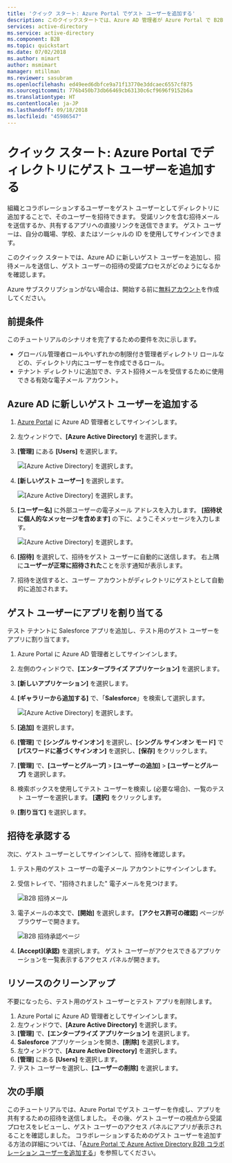 ```yaml
---
title: 'クイック スタート: Azure Portal でゲスト ユーザーを追加する'
description: このクイックスタートでは、Azure AD 管理者が Azure Portal で B2B ゲスト ユーザーを追加する方法と B2B 招待ワークフローについて説明します。
services: active-directory
ms.service: active-directory
ms.component: B2B
ms.topic: quickstart
ms.date: 07/02/2018
ms.author: mimart
author: msmimart
manager: mtillman
ms.reviewer: sasubram
ms.openlocfilehash: ed49eed6dbfce9a71f13770e3ddcaec6557cf875
ms.sourcegitcommit: 776b450b73db66469cb63130c6cf9696f9152b6a
ms.translationtype: HT
ms.contentlocale: ja-JP
ms.lasthandoff: 09/18/2018
ms.locfileid: "45986547"
---
```

# <a name="quickstart-add-guest-users-to-your-directory-in-the-azure-portal"></a>クイック スタート: Azure Portal でディレクトリにゲスト ユーザーを追加する

組織とコラボレーションするユーザーをゲスト ユーザーとしてディレクトリに追加することで、そのユーザーを招待できます。 受諾リンクを含む招待メールを送信するか、共有するアプリへの直接リンクを送信できます。 ゲスト ユーザーは、自分の職場、学校、またはソーシャルの ID を使用してサインインできます。

このクイック スタートでは、Azure AD に新しいゲスト ユーザーを追加し、招待メールを送信し、ゲスト ユーザーの招待の受諾プロセスがどのようになるかを確認します。

Azure サブスクリプションがない場合は、開始する前に[無料アカウント](https://azure.microsoft.com/free/?WT.mc_id=A261C142F)を作成してください。

## <a name="prerequisites"></a>前提条件

このチュートリアルのシナリオを完了するための要件を次に示します。

 - グローバル管理者ロールやいずれかの制限付き管理者ディレクトリ ロールなどの、ディレクトリ内にユーザーを作成できるロール。
 - テナント ディレクトリに追加でき、テスト招待メールを受信するために使用できる有効な電子メール アカウント。

## <a name="add-a-new-guest-user-in-azure-ad"></a>Azure AD に新しいゲスト ユーザーを追加する

1. [Azure Portal](https://portal.azure.com/) に Azure AD 管理者としてサインインします。
2. 左ウィンドウで、**[Azure Active Directory]** を選択します。
3.  **[管理]** にある **[Users]** を選択します。

    ![[Azure Active Directory] を選択します。](media/quickstart-add-users-portal/quickstart-users-portal-user.png)

4.  **[新しいゲスト ユーザー]** を選択します。

    ![[Azure Active Directory] を選択します。](media/quickstart-add-users-portal/quickstart-users-portal-user-3.png)

5.  **[ユーザー名]** に外部ユーザーの電子メール アドレスを入力します。 **[招待状に個人的なメッセージを含めます]** の下に、ようこそメッセージを入力します。 

    ![[Azure Active Directory] を選択します。](media/quickstart-add-users-portal/quickstart-users-portal-user-4.png)

6. **[招待]** を選択して、招待をゲスト ユーザーに自動的に送信します。 右上隅に**ユーザーが正常に招待された**ことを示す通知が表示します。 
7.  招待を送信すると、ユーザー アカウントがディレクトリにゲストとして自動的に追加されます。

## <a name="assign-an-app-to-the-guest-user"></a>ゲスト ユーザーにアプリを割り当てる
テスト テナントに Salesforce アプリを追加し、テスト用のゲスト ユーザーをアプリに割り当てます。
1.  Azure Portal に Azure AD 管理者としてサインインします。
2.  左側のウィンドウで、**[エンタープライズ アプリケーション]** を選択します。
3.  **[新しいアプリケーション]** を選択します。
4. **[ギャラリーから追加する]** で、「**Salesforce**」を検索して選択します。

    ![[Azure Active Directory] を選択します。](media/quickstart-add-users-portal/quickstart-users-portal-select-salesforce.png)
5. **[追加]** を選択します。
6. **[管理]** で **[シングル サインオン]** を選択し、**[シングル サインオン モード]** で **[パスワードに基づくサインオン]** を選択し、**[保存]** をクリックします。
7. **[管理]** で、**[ユーザーとグループ]** > **[ユーザーの追加]** > **[ユーザーとグループ]** を選択します。
8. 検索ボックスを使用してテスト ユーザーを検索し (必要な場合)、一覧のテスト ユーザーを選択します。 **[選択]** をクリックします。
9. **[割り当て]** を選択します。 

## <a name="accept-the-invitation"></a>招待を承認する
次に、ゲスト ユーザーとしてサインインして、招待を確認します。
1.  テスト用のゲスト ユーザーの電子メール アカウントにサインインします。
2.  受信トレイで、"招待されました" 電子メールを見つけます。

    ![B2B 招待メール](media/quickstart-add-users-portal/quickstart-users-portal-email-small.png)

3.  電子メールの本文で、**[開始]** を選択します。 **[アクセス許可の確認]** ページがブラウザーで開きます。 

    ![B2B 招待承認ページ](media/quickstart-add-users-portal/quickstart-users-portal-accept.png)

4. **[Accept]\(承認\)** を選択します。 ゲスト ユーザーがアクセスできるアプリケーションを一覧表示するアクセス パネルが開きます。

## <a name="clean-up-resources"></a>リソースのクリーンアップ
不要になったら、テスト用のゲスト ユーザーとテスト アプリを削除します。
1.  Azure Portal に Azure AD 管理者としてサインインします。
2.  左ウィンドウで、**[Azure Active Directory]** を選択します。
3.  **[管理]** で、**[エンタープライズ アプリケーション]** を選択します。
4.  **Salesforce** アプリケーションを開き、**[削除]** を選択します。
5.  左ウィンドウで、**[Azure Active Directory]** を選択します。
6.  **[管理]** にある **[Users]** を選択します。
7.  テスト ユーザーを選択し、**[ユーザーの削除]** を選択します。

## <a name="next-steps"></a>次の手順
このチュートリアルでは、Azure Portal でゲスト ユーザーを作成し、アプリを共有するための招待を送信しました。 その後、ゲスト ユーザーの視点から受諾プロセスをレビューし、ゲスト ユーザーのアクセス パネルにアプリが表示されることを確認しました。 コラボレーションするためのゲスト ユーザーを追加する方法の詳細については、「[Azure Portal で Azure Active Directory B2B コラボレーション ユーザーを追加する](add-users-administrator.md)」を参照してください。
